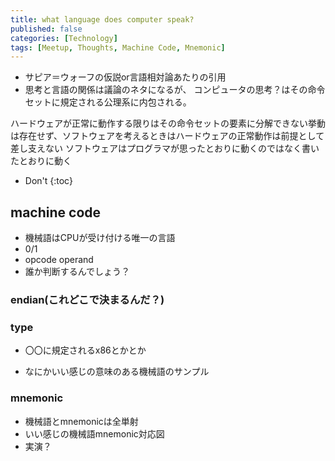 ```yaml
---
title: what language does computer speak?
published: false
categories: [Technology]
tags: [Meetup, Thoughts, Machine Code, Mnemonic]
---
```


- サピア＝ウォーフの仮説or言語相対論あたりの引用
- 思考と言語の関係は議論のネタになるが、
コンピュータの思考？はその命令セットに規定される公理系に内包される。

ハードウェアが正常に動作する限りはその命令セットの要素に分解できない挙動は存在せず、ソフトウェアを考えるときはハードウェアの正常動作は前提として差し支えない
ソフトウェアはプログラマが思ったとおりに動くのではなく書いたとおりに動く

* Don't
{:toc}
## machine code
- 機械語はCPUが受け付ける唯一の言語
- 0/1
- opcode operand
- 誰か判断するんでしょう？
### endian(これどこで決まるんだ？)
### type
- 〇〇に規定されるx86とかとか


- なにかいい感じの意味のある機械語のサンプル
### mnemonic
- 機械語とmnemonicは全単射
- いい感じの機械語mnemonic対応図
- 実演？


